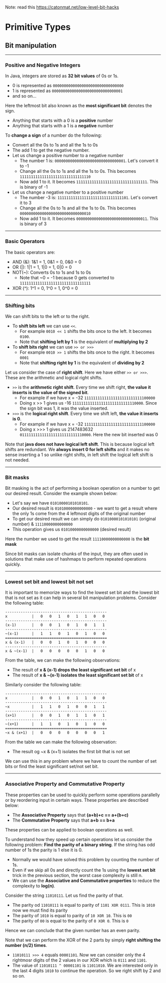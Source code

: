 Note: read this https://catonmat.net/low-level-bit-hacks


# Primitive Types

## Bit manipulation

--------------------------------------------

### Positive and Negative Integers

In Java, integers are stored as **32 bit values** of 0s or 1s.

- 0 is represented as `00000000000000000000000000000000`
- 1 is represented as `00000000000000000000000000000001`
- and so on...

Here the leftmost bit also known as the **most significant bit** denotes the sign.

- Anything that starts with a 0 is a **positive** number
- Anything that starts with a 1 is a **negative** number

To **change a sign** of a number do the following:

- Convert all the 0s to 1s and all the 1s to 0s
- The add 1 to get the negative number.
- Let us change a positive number to a negative number
    - The number 1 is: `00000000000000000000000000000001`. Let's convert it to -1
    - Change all the 0s to 1s and all the 1s to 0s. This becomes `11111111111111111111111111111110`
    - Now add 1 to it. It becomes `11111111111111111111111111111111`. This is binary of -1
- Let us change a negative number to a positive number
    - The number -3 is: `11111111111111111111111111111101`. Let's convert it to 3
    - Change all the 0s to 1s and all the 1s to 0s. This becomes `00000000000000000000000000000010`
    - Now add 1 to it. It becomes `00000000000000000000000000000011`. This is binary of 3

----------------------------------------------

### Basic Operators

The basic operators are:

- AND (&): 1&1 = 1, 0&1 = 0, 0&0 = 0
- OR (|): 1|1 = 1, 1|0 = 1, 0|0 = 0
- NOT(~): Converts 0s to 1s and 1s to 0s
    - Note that ~0 = -1 because 0 gets converted to `11111111111111111111111111111111`
- XOR (^): 1^1 = 0, 1^0 = 1, 0^0 = 0

----------------------------------------

### Shifting bits

We can shift bits to the left or to the right.

- To **shift bits left** we can use `<<`. 
    - For example `0010 << 1` shifts the bits once to the left. It becomes `0100`.
    - Note that **shifting left by 1** is the equivalent of **multiplying by 2**
- To **shift bits right** we can use `>> or >>>`
    - For example `0010 >> 1` shifts the bits once to the right. It becomes `0001`
    - Note that **shifting right by 1** is the equivalent of **dividing by 2**

Let us consider the case of **right shift**. Here we have either `>> or >>>`. These are the arithmetic and logical right shifts.

- `>>` is the **arithmetic right shift**. Every time we shift right, **the value it inserts is the value of the signed bit**.
    - For example if we have x = -32 `11111111111111111111111111100000` 
    - Doing x >> 1 gives us -16 `11111111111111111111111111110000`. Since the sign bit was 1, it was the value inserted.
- `>>>` is the **logical right shift**. Every time we shift left, **the value it inserts is 0**.
    - For example if we have x = -32 `11111111111111111111111111100000`
    - Doing x >>> 1 gives us 2147483632 `01111111111111111111111111110000`. Here the new bit inserted was 0

Note that **java does not have logical left shift**. This is because logical left shifts are redundant. We **always insert 0 for left shifts** and it makes no sense inserting a 1 so unlike right shifts, in left shift the logical left shift is not needed.

---------------------------------------------

### Bit masks

Bit masking is the act of performing a boolean operation on a number to get our desired result. Consider the example shown below:

- Let's say we have `01010000101010101`. 
- Our desired result is `01010000000000000` - we want to get a result where the only 1s come from the 4 leftmost digits of the original number
- To get our desired result we can simply do `01010000101010101` (original number) & `11110000000000000`
- This operation gives us `01010000000000000` (desired result)

Here the number we used to get the result `11110000000000000` is the **bit mask**

Since bit masks can isolate chunks of the input, they are often used in solutions that make use of hashmaps to perform repeated operations quickly.

------------------------------------------------

### Lowest set bit and lowest bit not set

It is important to memorize ways to find the lowest set bit and the lowest bit that is not set as it can help in several bit manipulation problems. Consider the following table:

    ----------------------------------------------
    x           |   0   0   1   0   1   1   0   0
    ----------------------------------------------
    (x-1)       |   0   0   1   0   1   0   1   1
    ----------------------------------------------
    ~(x-1)      |   1   1   0   1   0   1   0   0
    ==============================================
    x & (x-1)   |   0   0   1   0   1   0   0   0
    ----------------------------------------------
    x & ~(x-1)  |   0   0   0   0   0   1   0   0
    

From the table, we can make the following observations:

- The result of **x & (x-1) drops the least significant set bit** of x
- The result of **x & ~(x-1) isolates the least significant set bit** of x

Similarly consider the following table:

    ----------------------------------------------
    x           |   0   0   1   0   1   1   0   0
    ----------------------------------------------
    ~x          |   1   1   0   1   0   0   1   1
    ----------------------------------------------
    (x+1)       |   0   0   1   0   1   1   0   1
    ----------------------------------------------
    ~(x+1)      |   1   1   0   1   0   1   0   0
    ==============================================
    ~x & (x+1)  |   0   0   0   0   0   0   0   1
    
From the table we can make the following observation:

- The result og ~x & (x+1) isolates the first bit that is not set

We can use this in any problem where we have to count the number of set bits or find the least significant set/not set bit.

---------------------------------------------------

### Associative Property and Commutative Property

These properties can be used to quickly perform some operations parallelly or by reordering input in certain ways. These properties are described below:

- The **Associative Property** says that **(a+b)+c == a+(b+c)**
- The **Commutative Property** says that **a+b == b+a**

These properties can be applied to boolean operations as well.

To understand how they speed up certain operations let us consider the following problem: **Find the parity of a binary string**. If the string has odd number of 1s the parity is 1 else it is 0.

- Normally we would have solved this problem by counting the number of 1s. 
- Even if we skip all 0s and directly count the 1s using the **lowest set bit** trick in the previous section, the worst case complexity is still n.
- We can use the **Associative and Commutative properties** to reduce the complexity to **log(n)**.

Consider the string `11010111`. Let us find the parity of that.

- The parity od `11010111` is equal to parity of `1101 XOR 0111`. This is `1010` now we must find its parity
- The parity of `1010` is equal to parity of `10 XOR 10`. This is `00`
- The parity of `00` is equal to the parity of `0 XOR 0`. This is `0`

Hence we can conclude that the given number has an even parity. 

Note that we can perform the XOR of the 2 parts by simply **right shifting the number (n/2) times**.

- `11010111 >>> 4` equals `00001101`. Now we can consider only the 4 rightmosr digits of the 2 values in our XOR which is `0111` and `1101`. 
- The value of `11010111 ^ 00001101` is `11011010`. We are interested only in the last 4 digits `1010` to continue the operation. So we right shift by 2 and so on.
